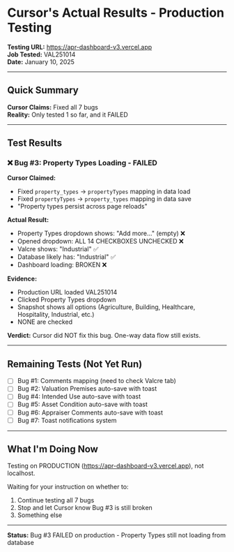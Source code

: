 # Cursor's Actual Results - Production Testing

**Testing URL:** https://apr-dashboard-v3.vercel.app  
**Job Tested:** VAL251014  
**Date:** January 10, 2025  

---

## Quick Summary

**Cursor Claims:** Fixed all 7 bugs  
**Reality:** Only tested 1 so far, and it FAILED

---

## Test Results

### ❌ Bug #3: Property Types Loading - **FAILED**

**Cursor Claimed:**
- Fixed `property_types` → `propertyTypes` mapping in data load
- Fixed `propertyTypes` → `property_types` mapping in data save
- "Property types persist across page reloads"

**Actual Result:**
- Property Types dropdown shows: "Add more..." (empty) ❌
- Opened dropdown: ALL 14 CHECKBOXES UNCHECKED ❌
- Valcre shows: "Industrial" ✅
- Database likely has: "Industrial" ✅
- Dashboard loading: BROKEN ❌

**Evidence:**
- Production URL loaded VAL251014
- Clicked Property Types dropdown
- Snapshot shows all options (Agriculture, Building, Healthcare, Hospitality, Industrial, etc.)
- NONE are checked

**Verdict:** Cursor did NOT fix this bug. One-way data flow still exists.

---

## Remaining Tests (Not Yet Run)

- [ ] Bug #1: Comments mapping (need to check Valcre tab)
- [ ] Bug #2: Valuation Premises auto-save with toast
- [ ] Bug #4: Intended Use auto-save with toast
- [ ] Bug #5: Asset Condition auto-save with toast  
- [ ] Bug #6: Appraiser Comments auto-save with toast
- [ ] Bug #7: Toast notifications system

---

## What I'm Doing Now

Testing on PRODUCTION (https://apr-dashboard-v3.vercel.app), not localhost.

Waiting for your instruction on whether to:
1. Continue testing all 7 bugs
2. Stop and let Cursor know Bug #3 is still broken
3. Something else

---

**Status:** Bug #3 FAILED on production - Property Types still not loading from database
